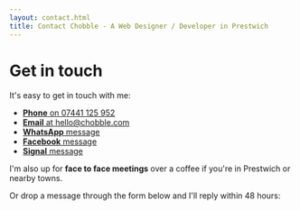 ```yaml
---
layout: contact.html
title: Contact Chobble - A Web Designer / Developer in Prestwich
---
```


# Get in touch

It's easy to get in touch with me:

- [**Phone** on 07441 125 952](tel:+447441125952)
- [**Email** at hello@chobble.com](mailto:hello@chobble.com)
- [**WhatsApp** message](https://wa.me/message/EQIAROIMOOZPH1)
- [**Facebook** message](https://www.facebook.com/profile.php?id=61571286130366)
- [**Signal** message](https://signal.me/#eu/V-Vqw0HT-W4afWSe7-eHk5tQPsfHmdyH27f1dxptIIb21UtA18xGeYah4BC0g3tO)

I'm also up for **face to face meetings** over a coffee if you're in Prestwich or nearby towns.

Or drop a message through the form below and I'll reply within 48 hours:
